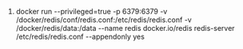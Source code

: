 1. docker run --privileged=true -p 6379:6379 -v /docker/redis/conf/redis.conf:/etc/redis/redis.conf -v /docker/redis/data:/data --name redis docker.io/redis redis-server /etc/redis/redis.conf --appendonly yes

